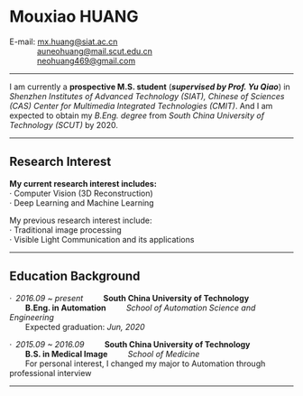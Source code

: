 # **Mouxiao HUANG**
E-mail: mx.huang@siat.ac.cn  
       &ensp;&ensp;&ensp;&ensp;&ensp;&ensp;&ensp;auneohuang@mail.scut.edu.cn  
       &ensp;&ensp;&ensp;&ensp;&ensp;&ensp;&ensp;neohuang469@gmail.com  

---  

I am currently a **prospective M.S. student** (***supervised by Prof. Yu Qiao***) in *Shenzhen Institutes of Advanced Technology (SIAT), Chinese of Sciences (CAS) Center for Multimedia Integrated Technologies (CMIT)*. And I am expected to obtain my *B.Eng. degree* from *South China University of Technology (SCUT)* by 2020.  

---  

## **Research Interest**
**My current research interest includes:**  
· Computer Vision (3D Reconstruction)  
· Deep Learning and Machine Learning  
  
My previous research interest include:  
· Traditional image processing  
· Visible Light Communication and its applications  

---  

## **Education Background**
·&ensp;*2016.09 ~ present* &ensp;&ensp;&ensp;&ensp; **South China University of Technology**  
&ensp;&ensp;&ensp;&ensp;**B.Eng. in Automation** &ensp;&ensp;&ensp;&ensp;  *School of Automation Science and Engineering*  
&ensp;&ensp;&ensp;&ensp;Expected graduation: *Jun, 2020*    

·&ensp;*2015.09 ~ 2016.09* &ensp;&ensp;&ensp;&ensp;  **South China University of Technology**  
&ensp;&ensp;&ensp;&ensp;**B.S. in Medical Image** &ensp;&ensp;&ensp;&ensp;  *School of Medicine*  
&ensp;&ensp;&ensp;&ensp;For personal interest, I changed my major to Automation through professional interview  

---
